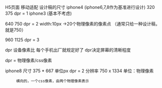 H5页面
移动适配
设计稿的尺寸 
iphone4  (iphone6,7,8作为基准进行设计)
320      375   dpr = 1    iphone3   (基本不考虑)

640      750   dpr = 2    width:10px ->20个物理像素的像素点 （通常只给一种设计稿，就是750）


960      1125  dpr = 3    

dpr 设备像素比  每个手机出厂就规定好了 dpr决定屏幕的清晰程度
 
dpr = 物理像素/css像素     

iphone8  尺寸 375 * 667  单位px     dpr = 2
         分辨率  750 x 1334    单位：物理像素
         
         横向的，一个css像素，由两个物理像素表示